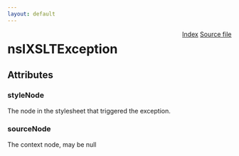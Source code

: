 ```yaml
---
layout: default
---
```

<div class='links' style='float:right'><a href="../index.html">Index</a>
<a href="http://dxr.mozilla.org/mozilla-central/source/dom/xslt/nsIXSLTException.idl">Source file</a>
</div>

# nsIXSLTException #

## Attributes ##

### styleNode ###
  
The node in the stylesheet that triggered the exception.  
  

### sourceNode ###
  
The context node, may be null  
  
